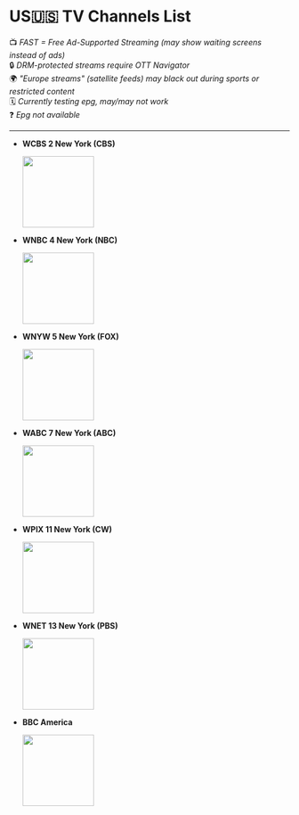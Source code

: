 # US🇺🇸 TV Channels List  
📺 *FAST = Free Ad-Supported Streaming (may show waiting screens instead of ads)*  
🔒 *DRM-protected streams require OTT Navigator*  
🌍 *"Europe streams" (satellite feeds) may black out during sports or restricted content*  
🗓️ *Currently testing epg, may/may not work*  
❓ *Epg not available* 

---

- **WCBS 2 New York (CBS)**
  
  <img src="https://upload.wikimedia.org/wikipedia/commons/thumb/5/51/WCBS-TV_logo_%282023%29.svg/1200px-WCBS-TV_logo_%282023%29.svg.png" width="128">

- **WNBC 4 New York (NBC)**
  
  <img src="https://upload.wikimedia.org/wikipedia/commons/thumb/8/8d/WNBC_2023.svg/1280px-WNBC_2023.svg.png" width="128">

- **WNYW 5 New York (FOX)**
  
  <img src="https://upload.wikimedia.org/wikipedia/commons/thumb/2/2a/Fts-new-york-a.svg/1280px-Fts-new-york-a.svg.png" width="128">

- **WABC 7 New York (ABC)**
  
  <img src="https://upload.wikimedia.org/wikipedia/commons/thumb/a/a3/WABC_TV_New_2021.svg/1280px-WABC_TV_New_2021.svg.png" width="128">

- **WPIX 11 New York (CW)**
  
  <img src="https://upload.wikimedia.org/wikipedia/commons/thumb/2/29/PIX11_2017.svg/1280px-PIX11_2017.svg.png" width="128">

- **WNET 13 New York (PBS)**
  
  <img src="https://upload.wikimedia.org/wikipedia/commons/thumb/a/a3/WNET_Thirteen_2022_logo.svg/1280px-WNET_Thirteen_2022_logo.svg.png" width="128">
  
- **BBC America**
  
  <img src="https://upload.wikimedia.org/wikipedia/commons/thumb/8/86/BBC_America_logo_2021.svg/128px-BBC_America_logo_2021.svg.png" width="128">
